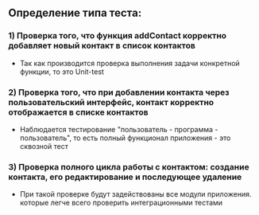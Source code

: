 ## Определение типа теста:
### 1) Проверка того, что функция addContact корректно добавляет новый контакт в список контактов
- Так как производится проверка выполнения задачи конкретной функции, то это Unit-test
### 2) Проверка того, что при добавлении контакта через пользовательский интерфейс, контакт корректно отображается в списке контактов
- Наблюдается тестирование "пользователь - программа - пользователь", то есть полный функционал приложения - это сквозной тест
### 3) Проверка полного цикла работы с контактом: создание контакта, его редактирование и последующее удаление
- При такой проверке будут задействованы все модули приложения. которые легче всего проверить интеграционными тестами